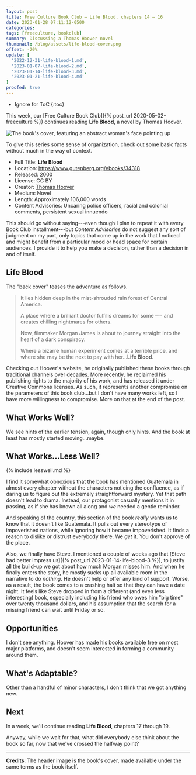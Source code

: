 ```yaml
---
layout: post
title: Free Culture Book Club — Life Blood, chapters 14 – 16
date: 2023-01-28 07:11:12-0500
categories:
tags: [freeculture, bookclub]
summary: Discussing a Thomas Hoover novel
thumbnail: /blog/assets/life-blood-cover.png
offset: -20%
update: [
  '2022-12-31-life-blood-1.md',
  '2023-01-07-life-blood-2.md',
  '2023-01-14-life-blood-3.md',
  '2023-01-21-life-blood-4.md'
]
proofed: true
---
```


* Ignore for ToC
{:toc}

This week, our [Free Culture Book Club]({% post_url 2020-05-02-freeculture %}) continues reading **Life Blood**, a novel by Thomas Hoover.

![The book's cover, featuring an abstract woman's face pointing up](/blog/assets/life-blood-cover.png "Out of the...something or other.")

To give this series some sense of organization, check out some basic facts without much in the way of context.

 * Full Title:  **Life Blood**
 * Location:  <https://www.gutenberg.org/ebooks/34318>
 * Released:  2000
 * License:  CC BY
 * Creator:  [Thomas Hoover](https://www.thomashoover.info/index.htm)
 * Medium:  Novel
 * Length:  Approximately 106,000 words
 * Content Advisories:  Uncaring police officers, racial and colonial comments, persistent sexual innuendo

This should go without saying---even though I plan to repeat it with every Book Club installment---but *Content Advisories* do not suggest any sort of judgment on my part, only topics that come up in the work that I noticed and might benefit from a particular mood or head space for certain audiences.  I provide it to help you make a decision, rather than a decision in and of itself.

## Life Blood

The "back cover" teases the adventure as follows.

 > It lies hidden deep in the mist-shrouded rain forest of Central America.
 >
 > A place where a brilliant doctor fulfills dreams for some –-- and creates chilling nightmares for others.
 >
 > Now, filmmaker Morgan James is about to journey straight into the heart of a dark conspiracy.
 >
 > Where a bizarre human experiment comes at a terrible price, and where she may be the next to pay with her...**Life Blood**.

Checking out Hoover's website, he originally published these books through traditional channels over decades.  More recently, he reclaimed his publishing rights to the majority of his work, and has released it under Creative Commons licenses.  As such, it represents another compromise on the parameters of this book club...but I don't have many works left, so I have more willingness to compromise.  More on that at the end of the post.

## What Works Well?

We see hints of the earlier tension, again, though only hints.  And the book at least has mostly started moving...maybe.

## What Works...Less Well?

{% include lesswell.md %}

I find it somewhat obnoxious that the book has mentioned Guatemala in almost every chapter without the characters noticing the confluence, as if daring us to figure out the extremely straightforward mystery.  Yet that path doesn't lead to drama.  Instead, our protagonist casually mentions it in passing, as if she has known all along and *we* needed a gentle reminder.

And speaking of the country, this section of the book *really* wants us to know that it doesn't like Guatemala.  It pulls out every stereotype of impoverished nations, while ignoring how it became impoverished.  It finds a reason to dislike or distrust everybody there.  We *get* it.  You don't approve of the place.

Also, we finally have Steve.  I mentioned a couple of weeks ago that [Steve had better impress us]({% post_url 2023-01-14-life-blood-3 %}), to justify all the build-up we got about how much Morgan misses him.  And when he finally enters the story, he mostly sucks up all available room in the narrative to do *nothing*.  He doesn't help or offer any kind of support.  Worse, as a result, the book comes to a crashing halt so that they can have a date night.  It feels like Steve dropped in from a different (and even less interesting) book, especially including his friend who owes him "big time" over twenty thousand dollars, and his assumption that the search for a missing friend can wait until Friday or so.

## Opportunities

I don't see anything.  Hoover has made his books available free on most major platforms, and doesn't seem interested in forming a community around them.

## What's Adaptable?

Other than a handful of minor characters, I don't think that we got anything new.

## Next

In a week, we'll continue reading **Life Blood**, chapters 17 through 19.

Anyway, while we wait for that, what did everybody else think about the book so far, now that we've crossed the halfway point?

* * *

**Credits**:  The header image is the book's cover, made available under the same terms as the book itself.
